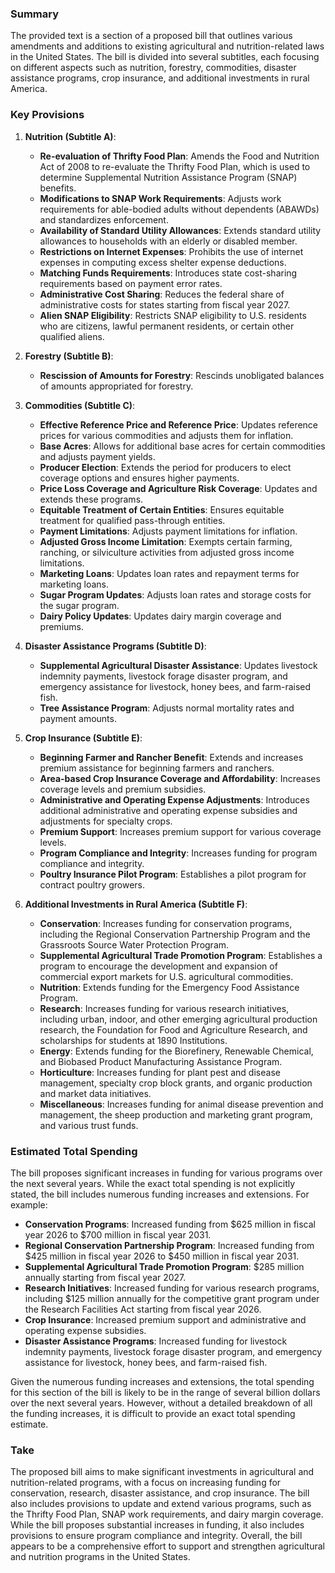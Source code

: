 ### Summary

The provided text is a section of a proposed bill that outlines various amendments and additions to existing agricultural and nutrition-related laws in the United States. The bill is divided into several subtitles, each focusing on different aspects such as nutrition, forestry, commodities, disaster assistance programs, crop insurance, and additional investments in rural America.

### Key Provisions

1. **Nutrition (Subtitle A)**:
   - **Re-evaluation of Thrifty Food Plan**: Amends the Food and Nutrition Act of 2008 to re-evaluate the Thrifty Food Plan, which is used to determine Supplemental Nutrition Assistance Program (SNAP) benefits.
   - **Modifications to SNAP Work Requirements**: Adjusts work requirements for able-bodied adults without dependents (ABAWDs) and standardizes enforcement.
   - **Availability of Standard Utility Allowances**: Extends standard utility allowances to households with an elderly or disabled member.
   - **Restrictions on Internet Expenses**: Prohibits the use of internet expenses in computing excess shelter expense deductions.
   - **Matching Funds Requirements**: Introduces state cost-sharing requirements based on payment error rates.
   - **Administrative Cost Sharing**: Reduces the federal share of administrative costs for states starting from fiscal year 2027.
   - **Alien SNAP Eligibility**: Restricts SNAP eligibility to U.S. residents who are citizens, lawful permanent residents, or certain other qualified aliens.

2. **Forestry (Subtitle B)**:
   - **Rescission of Amounts for Forestry**: Rescinds unobligated balances of amounts appropriated for forestry.

3. **Commodities (Subtitle C)**:
   - **Effective Reference Price and Reference Price**: Updates reference prices for various commodities and adjusts them for inflation.
   - **Base Acres**: Allows for additional base acres for certain commodities and adjusts payment yields.
   - **Producer Election**: Extends the period for producers to elect coverage options and ensures higher payments.
   - **Price Loss Coverage and Agriculture Risk Coverage**: Updates and extends these programs.
   - **Equitable Treatment of Certain Entities**: Ensures equitable treatment for qualified pass-through entities.
   - **Payment Limitations**: Adjusts payment limitations for inflation.
   - **Adjusted Gross Income Limitation**: Exempts certain farming, ranching, or silviculture activities from adjusted gross income limitations.
   - **Marketing Loans**: Updates loan rates and repayment terms for marketing loans.
   - **Sugar Program Updates**: Adjusts loan rates and storage costs for the sugar program.
   - **Dairy Policy Updates**: Updates dairy margin coverage and premiums.

4. **Disaster Assistance Programs (Subtitle D)**:
   - **Supplemental Agricultural Disaster Assistance**: Updates livestock indemnity payments, livestock forage disaster program, and emergency assistance for livestock, honey bees, and farm-raised fish.
   - **Tree Assistance Program**: Adjusts normal mortality rates and payment amounts.

5. **Crop Insurance (Subtitle E)**:
   - **Beginning Farmer and Rancher Benefit**: Extends and increases premium assistance for beginning farmers and ranchers.
   - **Area-based Crop Insurance Coverage and Affordability**: Increases coverage levels and premium subsidies.
   - **Administrative and Operating Expense Adjustments**: Introduces additional administrative and operating expense subsidies and adjustments for specialty crops.
   - **Premium Support**: Increases premium support for various coverage levels.
   - **Program Compliance and Integrity**: Increases funding for program compliance and integrity.
   - **Poultry Insurance Pilot Program**: Establishes a pilot program for contract poultry growers.

6. **Additional Investments in Rural America (Subtitle F)**:
   - **Conservation**: Increases funding for conservation programs, including the Regional Conservation Partnership Program and the Grassroots Source Water Protection Program.
   - **Supplemental Agricultural Trade Promotion Program**: Establishes a program to encourage the development and expansion of commercial export markets for U.S. agricultural commodities.
   - **Nutrition**: Extends funding for the Emergency Food Assistance Program.
   - **Research**: Increases funding for various research initiatives, including urban, indoor, and other emerging agricultural production research, the Foundation for Food and Agriculture Research, and scholarships for students at 1890 Institutions.
   - **Energy**: Extends funding for the Biorefinery, Renewable Chemical, and Biobased Product Manufacturing Assistance Program.
   - **Horticulture**: Increases funding for plant pest and disease management, specialty crop block grants, and organic production and market data initiatives.
   - **Miscellaneous**: Increases funding for animal disease prevention and management, the sheep production and marketing grant program, and various trust funds.

### Estimated Total Spending

The bill proposes significant increases in funding for various programs over the next several years. While the exact total spending is not explicitly stated, the bill includes numerous funding increases and extensions. For example:

- **Conservation Programs**: Increased funding from $625 million in fiscal year 2026 to $700 million in fiscal year 2031.
- **Regional Conservation Partnership Program**: Increased funding from $425 million in fiscal year 2026 to $450 million in fiscal year 2031.
- **Supplemental Agricultural Trade Promotion Program**: $285 million annually starting from fiscal year 2027.
- **Research Initiatives**: Increased funding for various research programs, including $125 million annually for the competitive grant program under the Research Facilities Act starting from fiscal year 2026.
- **Crop Insurance**: Increased premium support and administrative and operating expense subsidies.
- **Disaster Assistance Programs**: Increased funding for livestock indemnity payments, livestock forage disaster program, and emergency assistance for livestock, honey bees, and farm-raised fish.

Given the numerous funding increases and extensions, the total spending for this section of the bill is likely to be in the range of several billion dollars over the next several years. However, without a detailed breakdown of all the funding increases, it is difficult to provide an exact total spending estimate.

### Take

The proposed bill aims to make significant investments in agricultural and nutrition-related programs, with a focus on increasing funding for conservation, research, disaster assistance, and crop insurance. The bill also includes provisions to update and extend various programs, such as the Thrifty Food Plan, SNAP work requirements, and dairy margin coverage. While the bill proposes substantial increases in funding, it also includes provisions to ensure program compliance and integrity. Overall, the bill appears to be a comprehensive effort to support and strengthen agricultural and nutrition programs in the United States.
